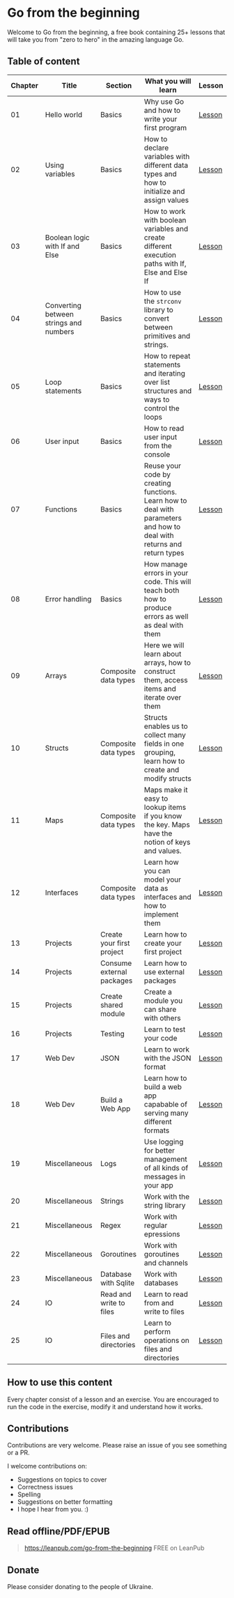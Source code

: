 # Go from the beginning

Welcome to Go from the beginning, a free book containing 25+ lessons that will take you from "zero to hero" in the amazing language Go.

## Table of content

| Chapter | Title | Section | What you will learn |  Lesson  
|--|--|--|--|--|
| 01 | Hello world | Basics | Why use Go and how to write your first program | [Lesson](/01-basics/01-hello/README.md) |
| 02 | Using variables | Basics | How to declare variables with different data types and how to initialize and assign values | [Lesson](/01-basics/02-variables/README.md)  |
| 03 | Boolean logic with If and Else | Basics | How to work with boolean variables and create different execution paths with If, Else and Else If | [Lesson](/01-basics/03-if-and-else/README.md)  |
| 04 | Converting between strings and numbers | Basics | How to use the `strconv` library to convert between primitives and strings. | [Lesson](/01-basics/04-conversions/README.md)  | 
| 05 | Loop statements | Basics |  How to repeat statements and iterating over list structures and ways to control the loops | [Lesson](/01-basics/05-loops/README.md)  |
| 06 | User input | Basics | How to read user input from the console | [Lesson](/01-basics/06-user-input/README.md)  |
| 07 | Functions | Basics | Reuse your code by creating functions. Learn how to deal with parameters and how to deal with returns and return types | [Lesson](/01-basics/07-functions/README.md)  |
| 08 | Error handling | Basics | How manage errors in your code. This will teach both how to produce errors as well as deal with them | [Lesson](/01-basics/08-error-handling/README.md)  |
| 09 | Arrays | Composite data types | Here we will learn about arrays, how to construct them, access items and iterate over them | [Lesson](/02-data-types/01-arrays/README.md)  | 
| 10 | Structs | Composite data types | Structs enables us to collect many fields in one grouping, learn how to create and modify structs | [Lesson](/02-data-types/02-structs/README.md)  |
| 11 | Maps | Composite data types | Maps make it easy to lookup items if you know the key. Maps have the notion of keys and values. | [Lesson](/02-data-types/03-maps/README.md)  | 
| 12 | Interfaces | Composite data types | Learn how you can model your data as interfaces and how to implement them | [Lesson](/02-data-types/04-interfaces/README.md)  |
| 13 | Projects | Create your first project | Learn how to create your first project | [Lesson](/03-projects/01-first-project/README.md)  |
| 14 | Projects | Consume external packages | Learn how to use external packages | [Lesson](/03-projects/02-consume-external/README.md)  |
| 15 | Projects | Create shared module | Create a module you can share with others | [Lesson](/03-projects/03-create-shared-module/README.md)  |
| 16 | Projects | Testing | Learn to test your code | [Lesson](/03-projeccts/04-testing/README.md)  |  
| 17 | Web Dev | JSON | Learn to work with the JSON format | [Lesson](/04-webdev/01-json/README.md)  | 
| 18 | Web Dev | Build a Web App | Learn how to build a web app capabable of serving many different formats | [Lesson](/04-webdev/02-web-dev/README.md)  | 
| 19 | Miscellaneous | Logs | Use logging for better management of all kinds of messages in your app | [Lesson](/05-misc/01-logs/README.md)  |
| 20 | Miscellaneous | Strings | Work with the string library | [Lesson](/05-misc/02-strings/README.md)  |
| 21 | Miscellaneous | Regex | Work with regular epressions | [Lesson](/05-misc/03-regex/README.md)  |
| 22 | Miscellaneous | Goroutines | Work with goroutines and channels | [Lesson](/05-misc/04-goroutines/README.md)  |
| 23 | Miscellaneous | Database with Sqlite | Work with databases | [Lesson](/05-misc/05-sqlite/README.md)  |
| 24 | IO | Read and write to files | Learn to read from and write to files | [Lesson](/06-io/01-read-write-files/README.md)  |
| 25 | IO | Files and directories | Learn to perform operations on files and directories | [Lesson](/06-io/02-read-write-files/README.md)  |

## How to use this content

Every chapter consist of a lesson and an exercise. You are encouraged to run the code in the exercise, modify it and understand how it works.

## Contributions

Contributions are very welcome. Please raise an issue of you see something or a PR.

I welcome contributions on:

- Suggestions on topics to cover
- Correctness issues
- Spelling
- Suggestions on better formatting
- I hope I hear from you. :)

## Read offline/PDF/EPUB

> <https://leanpub.com/go-from-the-beginning> FREE on LeanPub

## Donate

Please consider donating to the people of Ukraine.
